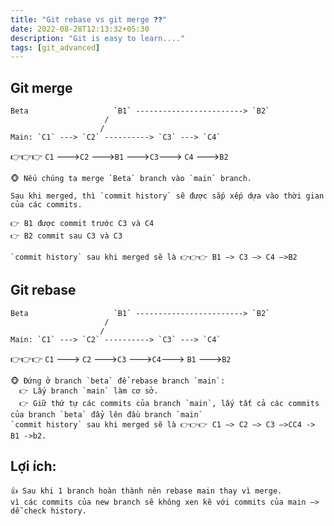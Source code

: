```yaml
---
title: "Git rebase vs git merge ❓❓"
date: 2022-08-28T12:13:32+05:30
description: "Git is easy to learn...."
tags: [git_advanced]
---
```


## Git merge
    Beta                   `B1` ------------------------> `B2`
                         /            
                        /
    Main: `C1` ---> `C2` ----------> `C3` ---> `C4`
👉👉👉      `C1` --->`C2` --->`B1` --->`C3`---> `C4` --->`B2`

    🐵 Nếu chúng ta merge `Beta` branch vào `main` branch.

    Sau khi merged, thì `commit history` sẽ được sắp xếp dựa vào thời gian của các commits.

    👉 B1 được commit trước C3 và C4
    👉 B2 commit sau C3 và C3
    
    `commit history` sau khi merged sẽ là 👉👉👉 B1 —> C3 —> C4 —>B2

## Git rebase
    Beta                   `B1` ------------------------> `B2`
                         /            
                        /
    Main: `C1` ---> `C2` ----------> `C3` ---> `C4`
👉👉👉     `C1` ---> `C2` --->`C3` --->`C4`---> `B1` --->`B2`

    🐵 Đứng ở branch `beta` để rebase branch `main`:
	  👉 Lấy branch `main` làm cơ sở.
	  👉 Giữ thứ tự các commits của branch `main`, lấy tất cả các commits của branch `beta` đẩy lên đầu branch `main`
    `commit history` sau khi merged sẽ là 👉👉👉 C1 —> C2 —> C3 —>CC4 -> B1 ->b2.

## Lợi ích:

    👍 Sau khi 1 branch hoàn thành nên rebase main thay vì merge. 
    vì các commits của new branch sẽ không xen kẽ với commits của main —> dễ check history.